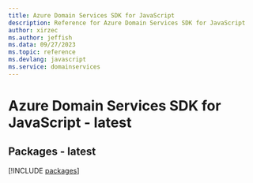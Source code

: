 ```yaml
---
title: Azure Domain Services SDK for JavaScript
description: Reference for Azure Domain Services SDK for JavaScript
author: xirzec
ms.author: jeffish
ms.data: 09/27/2023
ms.topic: reference
ms.devlang: javascript
ms.service: domainservices
---
```

# Azure Domain Services SDK for JavaScript - latest
## Packages - latest
[!INCLUDE [packages](domain-services-index.md)]